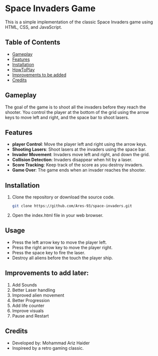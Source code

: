 # Space Invaders Game

This is a simple implementation of the classic Space Invaders game using HTML, CSS, and JavaScript.

## Table of Contents
- [Gameplay](#gameplay)
- [Features](#features)
- [Installation](#installation)
- [HowToPlay](#howtoplay)
- [Improvements to be added](#improvementstobeadded) 
- [Credits](#credits)

## Gameplay

The goal of the game is to shoot all the invaders before they reach the shooter. You control the player at the bottom of the grid using the arrow keys to move left and right, and the space bar to shoot lasers. 

## Features

- **player Control**: Move the player left and right using the arrow keys.
- **Shooting Lasers**: Shoot lasers at the invaders using the space bar.
- **Invader Movement**: Invaders move left and right, and down the grid.
- **Collision Detection**: Invaders disappear when hit by a laser.
- **Score Tracking**: Keep track of the score as you destroy invaders.
- **Game Over**: The game ends when an invader reaches the shooter.

## Installation

1. Clone the repository or download the source code.
   ```sh
   git clone https://github.com/Ares-93/space-invaders.git
   ```
2. Open the index.html file in your web browser.

## Usage
* Press the left arrow key to move the player left.
* Press the right arrow key to move the player right.
* Press the space key to fire the laser.
* Destroy all aliens before the touch the player ship.

## Improvements to add later:
1. Add Sounds
2. Better Laser handling
3. Improved alien movement
4. Better Progression
5. Add life counter
6. Improve visuals
7. Pause and Restart

## Credits
- Developed by: Mohammad Ariz Haider
- Inspireed by a retro gaming classic.

